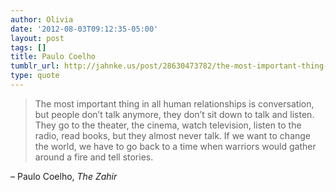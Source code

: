 ```yaml
---
author: Olivia
date: '2012-08-03T09:12:35-05:00'
layout: post
tags: []
title: Paulo Coelho
tumblr_url: http://jahnke.us/post/28630473782/the-most-important-thing-in-all-human
type: quote
---
```


> The most important thing in all human relationships is conversation, but people don’t talk anymore, they don’t sit down to talk and listen. They go to the theater, the cinema, watch television, listen to the radio, read books, but they almost never talk. If we want to change the world, we have to go back to a time when warriors would gather around a fire and tell stories.

– Paulo Coelho, *The Zahir*
